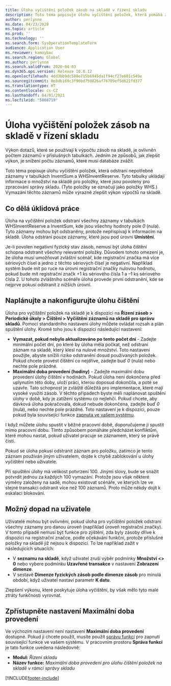 ```yaml
---
title: Úloha vyčištění položek zásob na skladě v řízení skladu
description: Toto téma popisuje úlohu vyčištění položek, která pomáhá zlepšit výkon systému identifikací a odstraněním souvisejících, ale nepotřebných záznamů.
author: perlynne
ms.date: 04/23/2020
ms.topic: article
ms.prod: ''
ms.technology: ''
ms.search.form: SysOperationTemplateForm
audience: Application User
ms.reviewer: kamaybac
ms.search.region: Global
ms.author: perlynne
ms.search.validFrom: 2020-04-03
ms.dyn365.ops.version: Release 10.0.12
ms.openlocfilehash: 4dd3bb9dc580e715b6945da1f94cf27e601c549e
ms.sourcegitcommit: 0e8db169c3f90bd750826af76709ef5d621fd377
ms.translationtype: HT
ms.contentlocale: cs-CZ
ms.lasthandoff: 04/01/2021
ms.locfileid: "5808719"
---
```

# <a name="warehouse-management-on-hand-entries-cleanup-job"></a>Úloha vyčištění položek zásob na skladě v řízení skladu

Výkon dotazů, které se používají k výpočtu zásob na skladě, je ovlivněn počtem záznamů v příslušných tabulkách. Jedním ze způsobů, jak zlepšit výkon, je snížení počtu záznamů, které musí databáze zvážit.

Toto téma popisuje úlohu vyčištění položek, která odstraní nepotřebné záznamy v tabulkách InventSum a WHSInventReserve. Tyto tabulky ukládají informace o množství na skladě pro položky, které jsou povoleny pro zpracování správy skladu. (Tyto položky se označují jako položky WHS.) Vymazání těchto záznamů může výrazně zlepšit výkon výpočtů na skladě.

## <a name="what-the-cleanup-job-does"></a>Co dělá úklidová práce

Úloha na vyčištění položek odstraní všechny záznamy v tabulkách WHSInventReserve a InventSum, kde jsou všechny hodnoty pole *0* (nula). Tyto záznamy mohou být odstraněny, protože nepřispívají k informacím na skladě. Úloha odstraní pouze záznamy, které jsou pod úrovní **Umístění**.

Je-li povolen negativní fyzický stav zásob, nemusí být úloha čištění schopna odstranit všechny relevantní položky. Důvodem tohoto omezení je, že úloha musí umožňovat zvláštní scénář, kde registrační značka má více sériových čísel a jedno z těchto sériových čísel je negativní. Například systém bude mít po ruce na úrovni registrační značky nulovou hodnotu, pokud bude mít registrační značk +1 ks sériového čísla 1 a –1 ks sériového čísla 2. U tohoto zvláštního scénáře úloha provede první odstranění, kde se nejprve pokusí odstranit z nižších úrovní.

## <a name="schedule-and-configure-the-cleanup-job"></a>Naplánujte a nakonfigurujte úlohu čištění

Úloha pro vyčištění položek na skladě je k dispozici na **Řízení zásob \> Periodické úkoly \> Čištění \> Vyčištění záznamů na skladě pro správu skladů**. Pomocí standardního nastavení úlohy můžete ovládat rozsah a plán spuštění úlohy. Kromě toho jsou k dispozici následující nastavení:

- **Vymazat, pokud nebylo aktualizováno po tento počet dní** - Zadejte minimální počet dní, po které by úloha měla počkat, než odstraní záznam na skladě, který klesl na nulové množství. Toto nastavení použijte, abyste snížili riziko odstranění dosud používaných položek. Pokud chcete provést čištění co nejdříve, zadejte buď *0* (nula) nebo nechte pole prázdné.
- **Maximální doba provedení (hodiny)** - Zadejte maximální dobu provedení úlohy čištění v hodinách. Pokud úloha není dokončena před uplynutím této doby, uloží práci, kterou doposud dokončila, a poté se uzavře. Tato schopnost je zvláště důležitá pro implementace, které mají vysoké využití zásob. V těchto případech byste měli naplánovat spuštění úlohy v době, kdy je zatížení systému co nejlehčí. Pokud chcete, aby dávková úloha pokračovala, dokud nebude dokončena, zadejte buď *0* (nula), nebo nechte pole prázdné. Toto nastavení je k dispozici, pouze pokud byla související funkce [zapnuta ve vašem systému](#max-execution-time).

I když můžete úlohu spustit v běžné pracovní době, doporučujeme ji spustit mimo pracovní dobu. Tímto způsobem pomáháte předcházet konfliktům, které mohou nastat, pokud uživatel pracuje se záznamem, který se právě čistí.

Pokud se úloha pokusí odstranit záznam pro položku, zatímco je tento záznam používán jiným uživatelem, dojde k chybě zablokování u úlohy vyčištění nebo uživatele.

Při spuštění úlohy má velikost potvrzení 100. Jinými slovy, bude se snažit potvrdit jednou za každých 100 vymazání. Protože jsou však některé výměny založeny na sadě, mohou existovat scénáře, ve kterých lze ve stejné transakci odstranit více než 100 záznamů. Proto může někdy dojít k eskalaci blokování.

## <a name="possible-user-impact"></a>Možný dopad na uživatele

Uživatelé mohou být ovlivněni, pokud úloha pro vyčištění položek odstraní všechny záznamy pro danou úroveň (například úroveň registrační značky). V tomto případě nemusí být funkce pro zjištění, zda byly zásoby dříve k dispozici na registrační značce, podle očekávání funkční, protože příslušné položky na skladě již nejsou k dispozici. To lze například zažít v následujících situacích:

- V **seznamu na skladě**, když uživatel zruší výběr podmínky **Množství \<\> 0** nebo vybere podmínku **Uzavřené transakce** v nastavení **Zobrazení dimenze**.
- V sestavě **Dimenze fyzických zásob podle dimenze zásob** pro minulá období, když uživatel nastaví parametr **K datu**.

Zlepšení výkonu, které poskytuje úloha vyčištění, by však mělo tyto malé ztráty funkčnosti vyrovnat.

## <a name="make-the-maximum-execution-time-setting-available"></a><a name="max-execution-time"></a>Zpřístupněte nastavení Maximální doba provedení

Ve výchozím nastavení není nastavení **Maximální doba provedení** dostupné. Pokud ji chcete použít, musíte použít [správu funkcí](../../fin-ops-core/fin-ops/get-started/feature-management/feature-management-overview.md) pro zapnutí související funkce ve vašem systému. V pracovním prostoru **Správa funkcí** je tato funkce uvedena následovně:

- **Modul:** *Řízení skladu*
- **Název funkce:** *Maximální doba provedení pro úlohu čištění položek na skladě v rámci správy skladu*


[!INCLUDE[footer-include](../../includes/footer-banner.md)]
